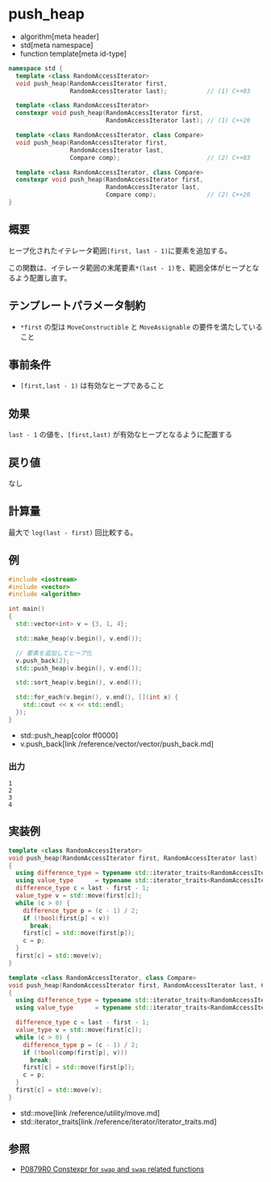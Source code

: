 # push_heap
* algorithm[meta header]
* std[meta namespace]
* function template[meta id-type]

```cpp
namespace std {
  template <class RandomAccessIterator>
  void push_heap(RandomAccessIterator first,
                 RandomAccessIterator last);           // (1) C++03

  template <class RandomAccessIterator>
  constexpr void push_heap(RandomAccessIterator first,
                           RandomAccessIterator last); // (1) C++20

  template <class RandomAccessIterator, class Compare>
  void push_heap(RandomAccessIterator first,
                 RandomAccessIterator last,
                 Compare comp);                        // (2) C++03

  template <class RandomAccessIterator, class Compare>
  constexpr void push_heap(RandomAccessIterator first,
                           RandomAccessIterator last,
                           Compare comp);              // (2) C++20
}
```

## 概要
ヒープ化されたイテレータ範囲`[first, last - 1)`に要素を追加する。

この関数は、イテレータ範囲の末尾要素`*(last - 1)`を、範囲全体がヒープとなるよう配置し直す。


## テンプレートパラメータ制約
- `*first` の型は `MoveConstructible` と `MoveAssignable` の要件を満たしていること


## 事前条件
- `[first,last - 1)` は有効なヒープであること


## 効果
`last - 1` の値を、`[first,last)` が有効なヒープとなるように配置する


## 戻り値
なし


## 計算量
最大で `log(last - first)` 回比較する。


## 例
```cpp example
#include <iostream>
#include <vector>
#include <algorithm>

int main()
{
  std::vector<int> v = {3, 1, 4};

  std::make_heap(v.begin(), v.end());

  // 要素を追加してヒープ化
  v.push_back(2);
  std::push_heap(v.begin(), v.end());

  std::sort_heap(v.begin(), v.end());

  std::for_each(v.begin(), v.end(), [](int x) {
    std::cout << x << std::endl;
  });
}
```
* std::push_heap[color ff0000]
* v.push_back[link /reference/vector/vector/push_back.md]

### 出力
```
1
2
3
4
```


## 実装例
```cpp
template <class RandomAccessIterator>
void push_heap(RandomAccessIterator first, RandomAccessIterator last)
{
  using difference_type = typename std::iterator_traits<RandomAccessIterator>::difference_type;
  using value_type      = typename std::iterator_traits<RandomAccessIterator>::value_type;
  difference_type c = last - first - 1;
  value_type v = std::move(first[c]);
  while (c > 0) {
    difference_type p = (c - 1) / 2;
    if (!bool(first[p] < v))
      break;
    first[c] = std::move(first[p]);
    c = p;
  }
  first[c] = std::move(v);
}

template <class RandomAccessIterator, class Compare>
void push_heap(RandomAccessIterator first, RandomAccessIterator last, Compare comp)
{
  using difference_type = typename std::iterator_traits<RandomAccessIterator>::difference_type;
  using value_type      = typename std::iterator_traits<RandomAccessIterator>::value_type;

  difference_type c = last - first - 1;
  value_type v = std::move(first[c]);
  while (c > 0) {
    difference_type p = (c - 1) / 2;
    if (!bool(comp(first[p], v)))
      break;
    first[c] = std::move(first[p]);
    c = p;
  }
  first[c] = std::move(v);
}
```
* std::move[link /reference/utility/move.md]
* std::iterator_traits[link /reference/iterator/iterator_traits.md]


## 参照
- [P0879R0 Constexpr for `swap` and `swap` related functions](http://www.open-std.org/jtc1/sc22/wg21/docs/papers/2018/p0879r0.html)

